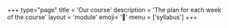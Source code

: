 +++
type="page"
title = 'Our course'
description = 'The plan for each week of the course'
layout = 'module'
emoji= '🔰'
menu = ['syllabus']
+++
